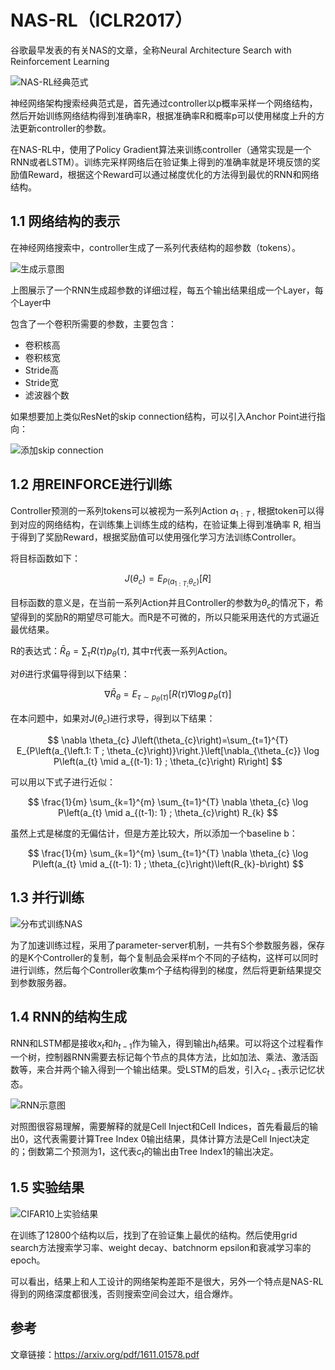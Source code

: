 # NAS-RL（ICLR2017）

谷歌最早发表的有关NAS的文章，全称Neural Architecture Search with Reinforcement Learning

![NAS-RL经典范式](https://img-blog.csdnimg.cn/20210202154726980.png?x-oss-process=image/watermark,type_ZmFuZ3poZW5naGVpdGk,shadow_10,text_aHR0cHM6Ly9ibG9nLmNzZG4ubmV0L0REX1BQX0pK,size_6,color_FFFFFF,t_70)

神经网络架构搜索经典范式是，首先通过controller以p概率采样一个网络结构，然后开始训练网络结构得到准确率R，根据准确率R和概率p可以使用梯度上升的方法更新controller的参数。

在NAS-RL中，使用了Policy Gradient算法来训练controller（通常实现是一个RNN或者LSTM）。训练完采样网络后在验证集上得到的准确率就是环境反馈的奖励值Reward，根据这个Reward可以通过梯度优化的方法得到最优的RNN和网络结构。

## 1.1 网络结构的表示

在神经网络搜索中，controller生成了一系列代表结构的超参数（tokens）。

![生成示意图](https://img-blog.csdnimg.cn/20210202154714366.png?x-oss-process=image/watermark,type_ZmFuZ3poZW5naGVpdGk,shadow_10,text_aHR0cHM6Ly9ibG9nLmNzZG4ubmV0L0REX1BQX0pK,size_6,color_FFFFFF,t_70)

上图展示了一个RNN生成超参数的详细过程，每五个输出结果组成一个Layer，每个Layer中

包含了一个卷积所需要的参数，主要包含：

- 卷积核高
- 卷积核宽
- Stride高
- Stride宽
- 滤波器个数

如果想要加上类似ResNet的skip connection结构，可以引入Anchor Point进行指向：

![添加skip connection](https://img-blog.csdnimg.cn/2021020220512588.png?x-oss-process=image/watermark,type_ZmFuZ3poZW5naGVpdGk,shadow_10,text_aHR0cHM6Ly9ibG9nLmNzZG4ubmV0L0REX1BQX0pK,size_6,color_FFFFFF,t_70)



## 1.2 用REINFORCE进行训练

Controller预测的一系列tokens可以被视为一系列Action $a_{1:T}$ , 根据token可以得到对应的网络结构，在训练集上训练生成的结构，在验证集上得到准确率 R, 相当于得到了奖励Reward，根据奖励值可以使用强化学习方法训练Controller。

将目标函数如下：

$$
J\left(\theta_{c}\right)=E_{P\left(a_{1: T ;} \theta_{c}\right)}[R]
$$

目标函数的意义是，在当前一系列Action并且Controller的参数为$\theta_c$的情况下，希望得到的奖励R的期望尽可能大。而R是不可微的，所以只能采用迭代的方式逼近最优结果。

R的表达式：$\bar{R}_{\theta}=\sum_{\tau} R(\tau) p_{\theta}(\tau)$, 其中$\tau$代表一系列Action。

 对$\theta$进行求偏导得到以下结果：

$$
\nabla \bar{R}_{\theta}=E_{\tau \sim p_{\theta}(\tau)}\left[R(\tau) \nabla \log p_{\theta}(\tau)\right]
$$

在本问题中，如果对$J(\theta_c)$进行求导，得到以下结果：

$$
\nabla \theta_{c} J\left(\theta_{c}\right)=\sum_{t=1}^{T} E_{P\left(a_{\left.1: T ; \theta_{c}\right)}\right.}\left[\nabla_{\theta_{c}} \log P\left(a_{t} \mid a_{(t-1): 1} ; \theta_{c}\right) R\right]
$$

可以用以下式子进行近似：

$$
\frac{1}{m} \sum_{k=1}^{m} \sum_{t=1}^{T} \nabla \theta_{c} \log P\left(a_{t} \mid a_{(t-1): 1} ; \theta_{c}\right) R_{k}
$$

虽然上式是梯度的无偏估计，但是方差比较大，所以添加一个baseline b：

$$
\frac{1}{m} \sum_{k=1}^{m} \sum_{t=1}^{T} \nabla \theta_{c} \log P\left(a_{t} \mid a_{(t-1): 1} ; \theta_{c}\right)\left(R_{k}-b\right)
$$

## 1.3 并行训练

![分布式训练NAS](https://img-blog.csdnimg.cn/20210202204257229.png?x-oss-process=image/watermark,type_ZmFuZ3poZW5naGVpdGk,shadow_10,text_aHR0cHM6Ly9ibG9nLmNzZG4ubmV0L0REX1BQX0pK,size_6,color_FFFFFF,t_70)

为了加速训练过程，采用了parameter-server机制，一共有S个参数服务器，保存的是K个Controller的复制，每个复制品会采样m个不同的子结构，这样可以同时进行训练，然后每个Controller收集m个子结构得到的梯度，然后将更新结果提交到参数服务器。

## 1.4 RNN的结构生成

RNN和LSTM都是接收$x_t$和$h_{t-1}$作为输入，得到输出$h_t$结果。可以将这个过程看作一个树，控制器RNN需要去标记每个节点的具体方法，比如加法、乘法、激活函数等，来合并两个输入得到一个输出结果。受LSTM的启发，引入$c_{t-1}$表示记忆状态。

![RNN示意图](https://img-blog.csdnimg.cn/20210202231535509.png?x-oss-process=image/watermark,type_ZmFuZ3poZW5naGVpdGk,shadow_10,text_aHR0cHM6Ly9ibG9nLmNzZG4ubmV0L0REX1BQX0pK,size_6,color_FFFFFF,t_70)

对照图很容易理解，需要解释的就是Cell Inject和Cell Indices，首先看最后的输出0，这代表需要计算Tree Index 0输出结果，具体计算方法是Cell Inject决定的；倒数第二个预测为1，这代表$c_t$的输出由Tree Index1的输出决定。

## 1.5 实验结果

![CIFAR10上实验结果](https://img-blog.csdnimg.cn/20210202233030913.png?x-oss-process=image/watermark,type_ZmFuZ3poZW5naGVpdGk,shadow_10,text_aHR0cHM6Ly9ibG9nLmNzZG4ubmV0L0REX1BQX0pK,size_6,color_FFFFFF,t_70)

在训练了12800个结构以后，找到了在验证集上最优的结构。然后使用grid search方法搜索学习率、weight decay、batchnorm epsilon和衰减学习率的epoch。

可以看出，结果上和人工设计的网络架构差距不是很大，另外一个特点是NAS-RL得到的网络深度都很浅，否则搜索空间会过大，组合爆炸。

## 参考

文章链接：https://arxiv.org/pdf/1611.01578.pdf